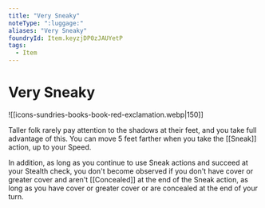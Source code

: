 ```yaml
---
title: "Very Sneaky"
noteType: ":luggage:"
aliases: "Very Sneaky"
foundryId: Item.keyzjDP0zJAUYetP
tags:
  - Item
---
```


# Very Sneaky
![[icons-sundries-books-book-red-exclamation.webp|150]]

Taller folk rarely pay attention to the shadows at their feet, and you take full advantage of this. You can move 5 feet farther when you take the [[Sneak]] action, up to your Speed.

In addition, as long as you continue to use Sneak actions and succeed at your Stealth check, you don't become observed if you don't have cover or greater cover and aren't [[Concealed]] at the end of the Sneak action, as long as you have cover or greater cover or are concealed at the end of your turn.
